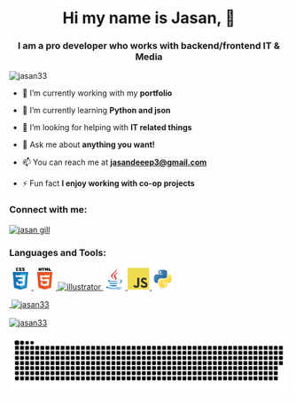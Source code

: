 <h1 align="center">Hi my name is Jasan, 👋</h1>
<h3 align="center">I am a pro developer who works with backend/frontend IT & Media</h3>

<p align="left"> <img src="https://komarev.com/ghpvc/?username=jasan33&label=Profile%20views&color=0e75b6&style=flat" alt="jasan33" /> </p>

- 🔭 I’m currently working with my **portfolio**

- 🌱 I’m currently learning **Python and json**

- 🤝 I’m looking for helping with **IT related things**

- 💬 Ask me about **anything you want!**

- 📫 You can reach me at **jasandeeep3@gmail.com**

- ⚡ Fun fact **I enjoy working with co-op projects**

<h3 align="left">Connect with me:</h3>
<p align="left">
<a href="https://www.linkedin.com/in/jasan-gill-3b7529314" target="blank"><img align="center" src="https://raw.githubusercontent.com/rahuldkjain/github-profile-readme-generator/master/src/images/icons/Social/linked-in-alt.svg" alt="jasan gill" height="30" width="40" /></a>
</p>

<h3 align="left">Languages and Tools:</h3>
<p align="left"> <a href="https://www.w3schools.com/css/" target="_blank" rel="noreferrer"> <img src="https://raw.githubusercontent.com/devicons/devicon/master/icons/css3/css3-original-wordmark.svg" alt="css3" width="40" height="40"/> </a> <a href="https://www.w3.org/html/" target="_blank" rel="noreferrer"> <img src="https://raw.githubusercontent.com/devicons/devicon/master/icons/html5/html5-original-wordmark.svg" alt="html5" width="40" height="40"/> </a> <a href="https://www.adobe.com/in/products/illustrator.html" target="_blank" rel="noreferrer"> <img src="https://www.vectorlogo.zone/logos/adobe_illustrator/adobe_illustrator-icon.svg" alt="illustrator" width="40" height="40"/> </a> <a href="https://www.java.com" target="_blank" rel="noreferrer"> <img src="https://raw.githubusercontent.com/devicons/devicon/master/icons/java/java-original.svg" alt="java" width="40" height="40"/> </a> <a href="https://developer.mozilla.org/en-US/docs/Web/JavaScript" target="_blank" rel="noreferrer"> <img src="https://raw.githubusercontent.com/devicons/devicon/master/icons/javascript/javascript-original.svg" alt="javascript" width="40" height="40"/> </a> <a href="https://www.photoshop.com/en" target="_blank" rel="noreferrer"> <img src="https://raw.githubusercontent.com/devicons/devicon/master/icons/python/python-original.svg" alt="python" width="40" height="40"/> </a> <a href="https://www.adobe.com/products/xd.html" target="_blank" rel="noreferrer"> 

<p>&nbsp;<img align="center" src="https://github-readme-stats.vercel.app/api?username=jasan33&show_icons=true&locale=en" alt="jasan33" /></p>

<p><img align="center" src="https://github-readme-streak-stats.herokuapp.com/?user=jasan33&" alt="jasan33" /></p>

![snake gif](https://github.com/Jasan33/Jasan33/blob/output/github-snake-dark.svg)
